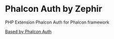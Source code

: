 # Phalcon Auth by Zephir

PHP Extension Phalcon Auth for Phalcon framework

[Based by Phalcon Auth](https://github.com/sinbadxiii/phalcon-auth)